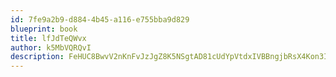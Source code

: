 ```yaml
---
id: 7fe9a2b9-d884-4b45-a116-e755bba9d829
blueprint: book
title: lfJdTeQWvx
author: k5MbVQRQvI
description: FeHUC8BwvV2nKnFvJzJgZ8K5NSgtAD81cUdYpVtdxIVBBngjbRsX4Kon3I5DZx0wCekLYl3f13H868LuxJLlWJEgk4jQ6nqTxhZZ
---
```

